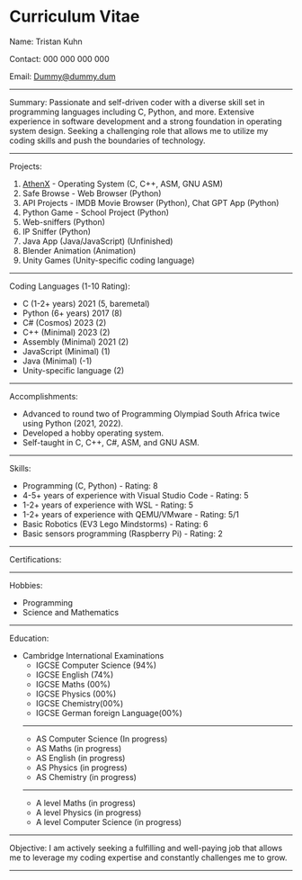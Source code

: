
# Curriculum Vitae

Name: Tristan Kuhn

Contact: 000 000 000 000

Email: <Dummy@dummy.dum>

----------------------------------------------------------

Summary:
Passionate and self-driven coder with a diverse skill set in programming languages including C, Python, and more. Extensive experience in software development and a strong foundation in operating system design. Seeking a challenging role that allows me to utilize my coding skills and push the boundaries of technology.

----------------------------------------------------------

Projects:

1. [AthenX](https://github.com/KingVentrix007/AthenX-2.0) - Operating System (C, C++, ASM, GNU ASM)
2. Safe Browse - Web Browser (Python)
3. API Projects - IMDB Movie Browser (Python), Chat GPT App (Python)
4. Python Game - School Project (Python)
5. Web-sniffers (Python)
6. IP Sniffer (Python)
7. Java App (Java/JavaScript) (Unfinished)
8. Blender Animation (Animation)
9. Unity Games (Unity-specific coding language)

----------------------------------------------------------

Coding Languages (1-10 Rating):

- C (1-2+ years) 2021 (5, baremetal)
- Python (6+ years) 2017 (8)
- C# (Cosmos) 2023 (2)
- C++ (Minimal) 2023 (2)
- Assembly (Minimal) 2021 (2)
- JavaScript (Minimal) (1)
- Java (Minimal) (-1)
- Unity-specific language (2)

----------------------------------------------------------

Accomplishments:

- Advanced to round two of Programming Olympiad South Africa twice using Python (2021, 2022).
- Developed a hobby operating system.
- Self-taught in C, C++, C#, ASM, and GNU ASM.

----------------------------------------------------------

Skills:

- Programming (C, Python) - Rating: 8
- 4-5+ years of experience with Visual Studio Code - Rating: 5
- 1-2+ years of experience with WSL - Rating: 5
- 1-2+ years of experience with QEMU/VMware - Rating: 5/1
- Basic Robotics (EV3 Lego Mindstorms) - Rating: 6
- Basic sensors programming (Raspberry Pi) - Rating: 2

----------------------------------------------------------

Certifications:

----------------------------------------------------------

Hobbies:

- Programming
- Science and Mathematics

----------------------------------------------------------

Education:

- Cambridge International Examinations
  - IGCSE Computer Science (94%)
  - IGCSE English (74%)
  - IGCSE Maths (00%)
  - IGCSE Physics (00%)
  - IGCSE Chemistry(00%)
  - IGCSE German foreign Language(00%)
  ----------------------------------------------------------
  - AS Computer Science (In progress)
  - AS Maths (in progress)
  - AS English (in progress)
  - AS Physics (in progress)
  - AS Chemistry (in progress)
  ----------------------------------------------------------
  - A level Maths (in progress)
  - A level Physics (in progress)
  - A level Computer Science (in progress)

----------------------------------------------------------

Objective:
I am actively seeking a fulfilling and well-paying job that allows me to leverage my coding expertise and constantly challenges me to grow.

----------------------------------------------------------

